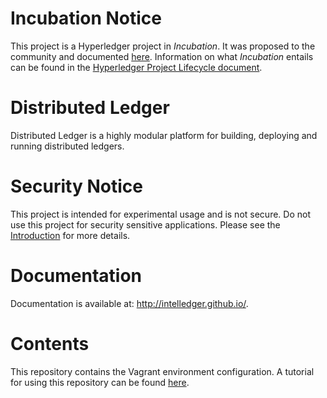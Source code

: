 # Incubation Notice
This project is a Hyperledger project in _Incubation_. It was proposed to the community and documented [here](http://bit.ly/1T6eVBH). Information on what _Incubation_ entails can be found in the [Hyperledger Project Lifecycle document](https://goo.gl/4edNRc).

Distributed Ledger
==================

Distributed Ledger is a highly modular platform for building, deploying and
running distributed ledgers.

Security Notice
===============
This project is intended for experimental usage and is not secure.
Do not use this project for security sensitive applications.
Please see the
[Introduction](http://intelledger.github.io/introduction.html)
for more details.

Documentation
=============

Documentation is available at: http://intelledger.github.io/.

Contents
========

This repository contains the Vagrant environment configuration. A tutorial
for using this repository can be found
[here](http://intelledger.github.io/tutorial.html).
